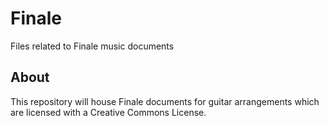 # Finale
Files related to Finale music documents

## About
This repository will house Finale documents for guitar arrangements which are licensed with a Creative Commons License.